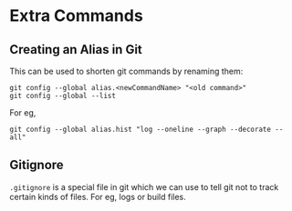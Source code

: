 # Extra Commands

## Creating an Alias in Git
This can be used to shorten git commands by renaming them:
```
git config --global alias.<newCommandName> "<old command>"
git config --global --list
```

For eg, 
```
git config --global alias.hist "log --oneline --graph --decorate --all"
```

## Gitignore
`.gitignore` is a special file in git which we can use to tell git not to track certain kinds of files. For eg, logs or build files.
